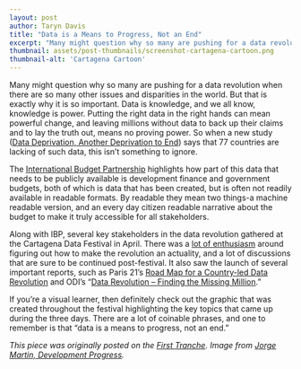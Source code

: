 ```yaml
---
layout: post
author: Taryn Davis
title: "Data is a Means to Progress, Not an End"
excerpt: "Many might question why so many are pushing for a data revolution when there are so many other issues and disparities in the world. But that is exactly why it is so important. Data is knowledge, and we all know, knowledge is power."
thumbnail: assets/post-thumbnails/screenshot-cartagena-cartoon.png
thumbnail-alt: 'Cartagena Cartoon'
---
```


Many might question why so many are pushing for a data revolution when there are so many other issues and disparities in the world. But that is exactly why it is so important. Data is knowledge, and we all know, knowledge is power. Putting the right data in the right hands can mean powerful change, and leaving millions without data to back up their claims and to lay the truth out, means no proving power. So when a new study ([Data Deprivation, Another Deprivation to End](http://blogs.worldbank.org/developmenttalk/much-world-deprived-poverty-data-let-s-fix)) says that 77 countries are lacking of such data, this isn’t something to ignore.

The [International Budget Partnership](http://internationalbudget.org/2015/04/more-than-numbers-open-budgets-and-the-data-revolution/) highlights how part of this data that needs to be publicly available is development finance and government budgets, both of which is data that has been created, but is often not readily available in readable formats. By readable they mean two things-a machine readable version, and an every day citizen readable narrative about the budget to make it truly accessible for all stakeholders.

Along with IBP, several key stakeholders in the data revolution gathered at the Cartagena Data Festival in April. There was a [lot of enthusiasm](http://www.developmentprogress.org/blog/2015/05/01/welcome-data-revolution) around figuring out how to make the revolution an actuality, and a lot of discussions that are sure to be continued post-festival. It also saw the launch of several important reports, such as Paris 21’s [Road Map for a Country-led Data Revolution](http://datarevolution.paris21.org/reader/web/road-map.html) and ODI’s “[Data Revolution – Finding the Missing Million](http://www.developmentprogress.org/publication/data-revolution-finding-missing-millions).”

If you’re a visual learner, then definitely check out the graphic that was created throughout the festival highlighting the key topics that came up during the three days. There are a lot of coinable phrases, and one to remember is that “data is a means to progress, not an end.”

*This piece was originally posted on the [First Tranche](http://aiddata.org/blog/this-week-data-is-a-means-to-progress-not-an-end). Image from [Jorge Martin, Development Progress](http://www.developmentprogress.org/infographic/cartagena-data-festival-mural).*
